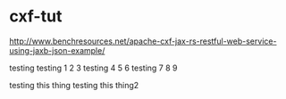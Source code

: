 # cxf-tut
http://www.benchresources.net/apache-cxf-jax-rs-restful-web-service-using-jaxb-json-example/

testing
testing 1 2 3
testing 4 5 6
testing 7 8 9


testing this thing
testing this thing2
